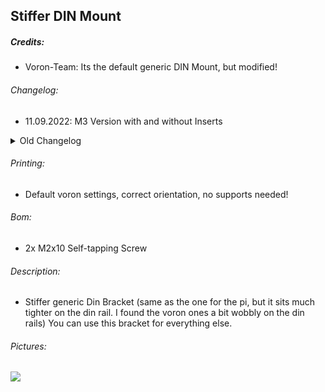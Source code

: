 ## Stiffer DIN Mount
##### Credits:
- Voron-Team: Its the default generic DIN Mount, but modified!

###### Changelog:
- 11.09.2022: M3 Version with and without Inserts<br>
<details>
  <summary>
    Old Changelog
  </summary>
-Release (01.09.2021): Release!
</details>

###### Printing:
- Default voron settings, correct orientation, no supports needed!

###### Bom:
- 2x M2x10 Self-tapping Screw

###### Description:
- Stiffer generic Din Bracket (same as the one for the pi, but it sits much tighter on the din rail. I found the voron ones a bit wobbly on the din rails) You can use this bracket for everything else.

###### Pictures:
![](https://github.com/Ramalama2/Voron-2-Mods/raw/main/Stiffer_DinMount/Pic-Index.jpg)
